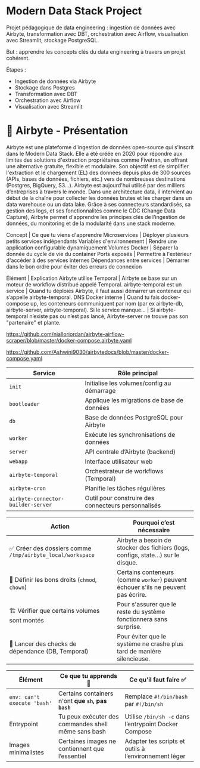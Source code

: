# Modern Data Stack Project

Projet pédagogique de data engineering : ingestion de données avec Airbyte, transformation avec DBT, orchestration avec Airflow, visualisation avec Streamlit, stockage PostgreSQL.

But : apprendre les concepts clés du data engineering à travers un projet cohérent.

Étapes :
- Ingestion de données via Airbyte
- Stockage dans Postgres
- Transformation avec DBT
- Orchestration avec Airflow
- Visualisation avec Streamlit

# 📌 Airbyte - Présentation
Airbyte est une plateforme d'ingestion de données open-source qui s'inscrit dans le Modern Data Stack. Elle a été créée en 2020 pour répondre aux limites des solutions d'extraction propriétaires comme Fivetran, en offrant une alternative gratuite, flexible et modulaire. Son objectif est de simplifier l'extraction et le chargement (EL) des données depuis plus de 300 sources (APIs, bases de données, fichiers, etc.) vers de nombreuses destinations (Postgres, BigQuery, S3...). Airbyte est aujourd'hui utilisé par des milliers d’entreprises à travers le monde. Dans une architecture data, il intervient au début de la chaîne pour collecter les données brutes et les charger dans un data warehouse ou un data lake. Grâce à ses connecteurs standardisés, sa gestion des logs, et ses fonctionnalités comme le CDC (Change Data Capture), Airbyte permet d'apprendre les principes clés de l’ingestion de données, du monitoring et de la modularité dans une stack moderne.

Concept | Ce que tu viens d'apprendre
Microservices | Déployer plusieurs petits services indépendants
Variables d'environnement | Rendre une application configurable dynamiquement
Volumes Docker | Séparer la donnée du cycle de vie du container
Ports exposés | Permettre à l'extérieur d'accéder à des services internes
Dépendances entre services | Démarrer dans le bon ordre pour éviter des erreurs de connexion


Élément | Explication
Airbyte utilise Temporal | Airbyte se base sur un moteur de workflow distribué appelé Temporal.
airbyte-temporal est un service | Quand tu déploies Airbyte, il faut aussi démarrer un conteneur qui s’appelle airbyte-temporal.
DNS Docker interne | Quand tu fais docker-compose up, les conteneurs communiquent par nom (par ex airbyte-db, airbyte-server, airbyte-temporal).
Si le service manque... | Si airbyte-temporal n’existe pas ou n’est pas lancé, Airbyte-server ne trouve pas son "partenaire" et plante.


https://github.com/nialloriordan/airbyte-airflow-scraper/blob/master/docker-compose.airbyte.yaml

https://github.com/Ashwini9030/airbytedocs/blob/master/docker-compose.yaml


| Service                         | Rôle principal |
|----------------------------------|----------------|
| `init`                           | Initialise les volumes/config au démarrage |
| `bootloader`                     | Applique les migrations de base de données |
| `db`                             | Base de données PostgreSQL pour Airbyte |
| `worker`                         | Exécute les synchronisations de données |
| `server`                         | API centrale d’Airbyte (backend) |
| `webapp`                         | Interface utilisateur web |
| `airbyte-temporal`              | Orchestrateur de workflows (Temporal) |
| `airbyte-cron`                  | Planifie les tâches régulières |
| `airbyte-connector-builder-server` | Outil pour construire des connecteurs personnalisés |


| Action                                                    | Pourquoi c’est nécessaire                                                         |
| --------------------------------------------------------- | --------------------------------------------------------------------------------- |
| ✅ Créer des dossiers comme `/tmp/airbyte_local/workspace` | Airbyte a besoin de stocker des fichiers (logs, configs, state…) sur le disque.   |
| 🔐 Définir les bons droits (`chmod`, `chown`)             | Certains conteneurs (comme `worker`) peuvent échouer s'ils ne peuvent pas écrire. |
| 🏗️ Vérifier que certains volumes sont montés             | Pour s'assurer que le reste du système fonctionnera sans surprise.                |
| 🧪 Lancer des checks de dépendance (DB, Temporal)         | Pour éviter que le système ne crashe plus tard de manière silencieuse.            |

| Élément                     | Ce que tu apprends 🧠                               | Ce qu’il faut faire ✅                                 |
| --------------------------- | --------------------------------------------------- | ----------------------------------------------------- |
| `env: can't execute 'bash'` | Certains containers n'ont **que `sh`, pas `bash`**  | Remplace `#!/bin/bash` par `#!/bin/sh`                |
| Entrypoint                  | Tu peux exécuter des commandes shell même sans bash | Utilise `/bin/sh -c` dans l’entrypoint Docker Compose |
| Images minimalistes         | Certaines images ne contiennent que l’essentiel     | Adapter tes scripts et outils à l’environnement léger |


